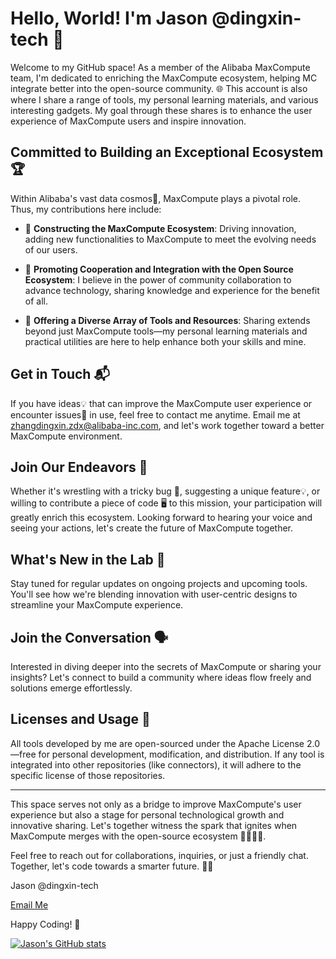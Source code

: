 # Hello, World! I'm Jason @dingxin-tech 👋

Welcome to my GitHub space! As a member of the Alibaba MaxCompute team, I'm dedicated to enriching the MaxCompute ecosystem, helping MC integrate better into the open-source community. 🌐 This account is also where I share a range of tools, my personal learning materials, and various interesting gadgets. My goal through these shares is to enhance the user experience of MaxCompute users and inspire innovation.

## Committed to Building an Exceptional Ecosystem 🏆

Within Alibaba's vast data cosmos🌌, MaxCompute plays a pivotal role. Thus, my contributions here include:

- 🌟 **Constructing the MaxCompute Ecosystem**: Driving innovation, adding new functionalities to MaxCompute to meet the evolving needs of our users.

- 🤗 **Promoting Cooperation and Integration with the Open Source Ecosystem**: I believe in the power of community collaboration to advance technology, sharing knowledge and experience for the benefit of all.

- 🧰 **Offering a Diverse Array of Tools and Resources**: Sharing extends beyond just MaxCompute tools—my personal learning materials and practical utilities are here to help enhance both your skills and mine.

## Get in Touch 📬

If you have ideas💡 that can improve the MaxCompute user experience or encounter issues🚧 in use, feel free to contact me anytime. Email me at [zhangdingxin.zdx@alibaba-inc.com](mailto:zhangdingxin.zdx@alibaba-inc.com), and let's work together toward a better MaxCompute environment.

## Join Our Endeavors 🌱

Whether it's wrestling with a tricky bug 🐛, suggesting a unique feature💡, or willing to contribute a piece of code 🖥️ to this mission, your participation will greatly enrich this ecosystem. Looking forward to hearing your voice and seeing your actions, let's create the future of MaxCompute together.

## What's New in the Lab 🔬

Stay tuned for regular updates on ongoing projects and upcoming tools. You'll see how we're blending innovation with user-centric designs to streamline your MaxCompute experience.

## Join the Conversation 🗣️

Interested in diving deeper into the secrets of MaxCompute or sharing your insights? Let's connect to build a community where ideas flow freely and solutions emerge effortlessly.

## Licenses and Usage 📜

All tools developed by me are open-sourced under the Apache License 2.0—free for personal development, modification, and distribution. If any tool is integrated into other repositories (like connectors), it will adhere to the specific license of those repositories.

---

This space serves not only as a bridge to improve MaxCompute's user experience but also a stage for personal technological growth and innovative sharing. Let's together witness the spark that ignites when MaxCompute merges with the open-source ecosystem 🚀💼👨‍💻.

Feel free to reach out for collaborations, inquiries, or just a friendly chat. Together, let's code towards a smarter future. 🌈✨

Jason @dingxin-tech

[Email Me](mailto:zhangdingxin.zdx@alibaba-inc.com)

Happy Coding! 🎉


[![Jason's GitHub stats](https://github-readme-stats.vercel.app/api?username=dingxin-tech)](https://github.com/anuraghazra/github-readme-stats)

